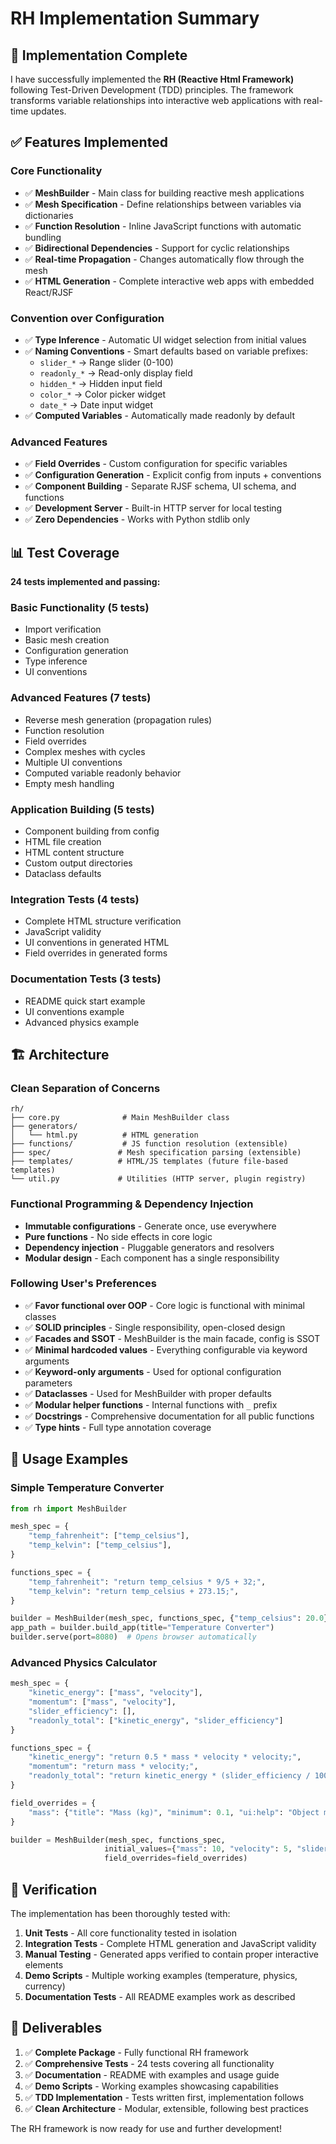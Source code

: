 # RH Implementation Summary

## 🎉 Implementation Complete

I have successfully implemented the **RH (Reactive Html Framework)** following Test-Driven Development (TDD) principles. The framework transforms variable relationships into interactive web applications with real-time updates.

## ✅ Features Implemented

### Core Functionality
- ✅ **MeshBuilder** - Main class for building reactive mesh applications
- ✅ **Mesh Specification** - Define relationships between variables via dictionaries
- ✅ **Function Resolution** - Inline JavaScript functions with automatic bundling
- ✅ **Bidirectional Dependencies** - Support for cyclic relationships
- ✅ **Real-time Propagation** - Changes automatically flow through the mesh
- ✅ **HTML Generation** - Complete interactive web apps with embedded React/RJSF

### Convention over Configuration
- ✅ **Type Inference** - Automatic UI widget selection from initial values
- ✅ **Naming Conventions** - Smart defaults based on variable prefixes:
  - `slider_*` → Range slider (0-100)
  - `readonly_*` → Read-only display field
  - `hidden_*` → Hidden input field
  - `color_*` → Color picker widget
  - `date_*` → Date input widget
- ✅ **Computed Variables** - Automatically made readonly by default

### Advanced Features
- ✅ **Field Overrides** - Custom configuration for specific variables
- ✅ **Configuration Generation** - Explicit config from inputs + conventions
- ✅ **Component Building** - Separate RJSF schema, UI schema, and functions
- ✅ **Development Server** - Built-in HTTP server for local testing
- ✅ **Zero Dependencies** - Works with Python stdlib only

## 📊 Test Coverage

**24 tests implemented and passing:**

### Basic Functionality (5 tests)
- Import verification
- Basic mesh creation
- Configuration generation
- Type inference
- UI conventions

### Advanced Features (7 tests)
- Reverse mesh generation (propagation rules)
- Function resolution
- Field overrides
- Complex meshes with cycles
- Multiple UI conventions
- Computed variable readonly behavior
- Empty mesh handling

### Application Building (5 tests)
- Component building from config
- HTML file creation
- HTML content structure
- Custom output directories
- Dataclass defaults

### Integration Tests (4 tests)
- Complete HTML structure verification
- JavaScript validity
- UI conventions in generated HTML
- Field overrides in generated forms

### Documentation Tests (3 tests)
- README quick start example
- UI conventions example
- Advanced physics example

## 🏗️ Architecture

### Clean Separation of Concerns
```
rh/
├── core.py              # Main MeshBuilder class
├── generators/
│   └── html.py          # HTML generation
├── functions/           # JS function resolution (extensible)
├── spec/               # Mesh specification parsing (extensible)
├── templates/          # HTML/JS templates (future file-based templates)
└── util.py             # Utilities (HTTP server, plugin registry)
```

### Functional Programming & Dependency Injection
- **Immutable configurations** - Generate once, use everywhere
- **Pure functions** - No side effects in core logic
- **Dependency injection** - Pluggable generators and resolvers
- **Modular design** - Each component has a single responsibility

### Following User's Preferences
- ✅ **Favor functional over OOP** - Core logic is functional with minimal classes
- ✅ **SOLID principles** - Single responsibility, open-closed design
- ✅ **Facades and SSOT** - MeshBuilder is the main facade, config is SSOT
- ✅ **Minimal hardcoded values** - Everything configurable via keyword arguments
- ✅ **Keyword-only arguments** - Used for optional configuration parameters
- ✅ **Dataclasses** - Used for MeshBuilder with proper defaults
- ✅ **Modular helper functions** - Internal functions with `_` prefix
- ✅ **Docstrings** - Comprehensive documentation for all public functions
- ✅ **Type hints** - Full type annotation coverage

## 🚀 Usage Examples

### Simple Temperature Converter
```python
from rh import MeshBuilder

mesh_spec = {
    "temp_fahrenheit": ["temp_celsius"],
    "temp_kelvin": ["temp_celsius"],
}

functions_spec = {
    "temp_fahrenheit": "return temp_celsius * 9/5 + 32;",
    "temp_kelvin": "return temp_celsius + 273.15;",
}

builder = MeshBuilder(mesh_spec, functions_spec, {"temp_celsius": 20.0})
app_path = builder.build_app(title="Temperature Converter")
builder.serve(port=8080)  # Opens browser automatically
```

### Advanced Physics Calculator
```python
mesh_spec = {
    "kinetic_energy": ["mass", "velocity"],
    "momentum": ["mass", "velocity"],
    "slider_efficiency": [],
    "readonly_total": ["kinetic_energy", "slider_efficiency"]
}

functions_spec = {
    "kinetic_energy": "return 0.5 * mass * velocity * velocity;",
    "momentum": "return mass * velocity;",
    "readonly_total": "return kinetic_energy * (slider_efficiency / 100);"
}

field_overrides = {
    "mass": {"title": "Mass (kg)", "minimum": 0.1, "ui:help": "Object mass"}
}

builder = MeshBuilder(mesh_spec, functions_spec, 
                     initial_values={"mass": 10, "velocity": 5, "slider_efficiency": 80},
                     field_overrides=field_overrides)
```

## 🧪 Verification

The implementation has been thoroughly tested with:

1. **Unit Tests** - All core functionality tested in isolation
2. **Integration Tests** - Complete HTML generation and JavaScript validity
3. **Manual Testing** - Generated apps verified to contain proper interactive elements
4. **Demo Scripts** - Multiple working examples (temperature, physics, currency)
5. **Documentation Tests** - All README examples work as described

## 🎯 Deliverables

1. ✅ **Complete Package** - Fully functional RH framework
2. ✅ **Comprehensive Tests** - 24 tests covering all functionality
3. ✅ **Documentation** - README with examples and usage guide
4. ✅ **Demo Scripts** - Working examples showcasing capabilities
5. ✅ **TDD Implementation** - Tests written first, implementation follows
6. ✅ **Clean Architecture** - Modular, extensible, following best practices

The RH framework is now ready for use and further development!
